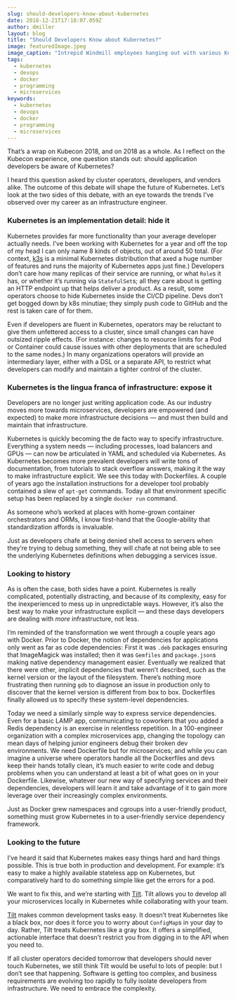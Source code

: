 ```yaml
---
slug: should-developers-know-about-kubernetes
date: 2018-12-21T17:18:07.059Z
author: dmiller
layout: blog
title: "Should Developers Know about Kubernetes?"
image: featuredImage.jpeg
image_caption: "Intrepid Windmill employees hanging out with various Kubernetes mascots"
tags:
  - kubernetes
  - devops
  - docker
  - programming
  - microservices
keywords:
  - kubernetes
  - devops
  - docker
  - programming
  - microservices
---
```


That’s a wrap on Kubecon 2018, and on 2018 as a whole. As I reflect on the Kubecon experience, one question stands out: should application developers be aware of Kubernetes?

I heard this question asked by cluster operators, developers, and vendors alike. The outcome of this debate will shape the future of Kubernetes. Let’s look at the two sides of this debate, with an eye towards the trends I’ve observed over my career as an infrastructure engineer.

### Kubernetes is an implementation detail: hide it

Kubernetes provides far more functionality than your average developer actually needs. I’ve been working with Kubernetes for a year and off the top of my head I can only name 8 kinds of objects, out of around 50 total. (For context, [k3s](https://github.com/ibuildthecloud/k3s) is a minimal Kubernetes distribution that axed a huge number of features and runs the majority of Kubernetes apps just fine.) Developers don’t care how many replicas of their service are running, or what `Role`s it has, or whether it’s running via `StatefulSet`s; all they care about is getting an HTTP endpoint up that helps deliver a product. As a result, some operators choose to hide Kubernetes inside the CI/CD pipeline. Devs don’t get bogged down by k8s minutiae; they simply push code to GitHub and the rest is taken care of for them.

Even if developers are fluent in Kubernetes, operators may be reluctant to give them unfettered access to a cluster, since small changes can have outsized ripple effects. (For instance: changes to resource limits for a Pod or Container could cause issues with other deployments that are scheduled to the same nodes.) In many organizations operators will provide an intermediary layer, either with a DSL or a separate API, to restrict what developers can modify and maintain a tighter control of the cluster.

### Kubernetes is the lingua franca of infrastructure: expose it

Developers are no longer just writing application code. As our industry moves more towards microservices, developers are empowered (and expected) to make more infrastructure decisions — and must then build and maintain that infrastructure.

Kubernetes is quickly becoming the de facto way to specify infrastructure. Everything a system needs — including processes, load balancers and GPUs — can now be articulated in YAML and scheduled via Kubernetes. As Kubernetes becomes more prevalent developers will write tons of documentation, from tutorials to stack overflow answers, making it the way to make infrastructure explicit. We see this today with Dockerfiles. A couple of years ago the installation instructions for a developer tool probably contained a slew of `apt-get` commands. Today all that environment specific setup has been replaced by a single `docker run` command.

As someone who’s worked at places with home-grown container orchestrators and ORMs, I know first-hand that the Google-ability that standardization affords is invaluable.

Just as developers chafe at being denied shell access to servers when they’re trying to debug something, they will chafe at not being able to see the underlying Kubernetes definitions when debugging a services issue.

### Looking to history

As is often the case, both sides have a point. Kubernetes is really complicated, potentially distracting, and because of its complexity, easy for the inexperienced to mess up in unpredictable ways. However, it’s also the best way to make your infrastructure explicit — and these days developers are dealing with *more* infrastructure, not less.

I’m reminded of the transformation we went through a couple years ago with Docker. Prior to Docker, the notion of dependencies for applications only went as far as code dependencies: First it was `.deb` packages ensuring that ImageMagick was installed; then it was `Gemfiles` and `package.json`s making native dependency management easier. Eventually we realized that there were other, implicit dependencies that weren’t described, such as the kernel version or the layout of the filesystem. There’s nothing more frustrating then running `gdb` to diagnose an issue in production only to discover that the kernel version is different from box to box. Dockerfiles finally allowed us to specify these system-level dependencies.

Today we need a similarly simple way to express service dependencies. Even for a basic LAMP app, communicating to coworkers that you added a Redis dependency is an exercise in relentless repetition. In a 100-engineer organization with a complex microservices app, changing the topology can mean days of helping junior engineers debug their broken dev environments. We need Dockerfile but for microservices; and while you can imagine a universe where operators handle all the Dockerfiles and devs keep their hands totally clean, it’s much easier to write code and debug problems when you can understand at least a bit of what goes on in your Dockerfile. Likewise, whatever our new way of specifying services and their dependencies, developers will learn it and take advantage of it to gain more leverage over their increasingly complex environments.

Just as Docker grew namespaces and cgroups into a user-friendly product, something must grow Kubernetes in to a user-friendly service dependency framework.

### Looking to the future

I’ve heard it said that Kubernetes makes easy things hard and hard things possible. This is true both in production and development. For example: it’s easy to make a highly available stateless app on Kubernetes, but comparatively hard to do something simple like get the errors for a pod.

We want to fix this, and we’re starting with [Tilt](https://tilt.build/). Tilt allows you to develop all your microservices locally in Kubernetes while collaborating with your team.

[Tilt](https://tilt.build/) makes common development tasks easy. It doesn’t treat Kubernetes like a black box, nor does it force you to worry about `ConfigMap`s in your day to day. Rather, Tilt treats Kubernetes like a gray box. It offers a simplified, actionable interface that doesn’t restrict you from digging in to the API when you need to.

If all cluster operators decided tomorrow that developers should never touch Kubernetes, we still think Tilt would be useful to lots of people: but I don’t see that happening. Software is getting too complex, and business requirements are evolving too rapidly to fully isolate developers from infrastructure. We need to embrace the complexity.
